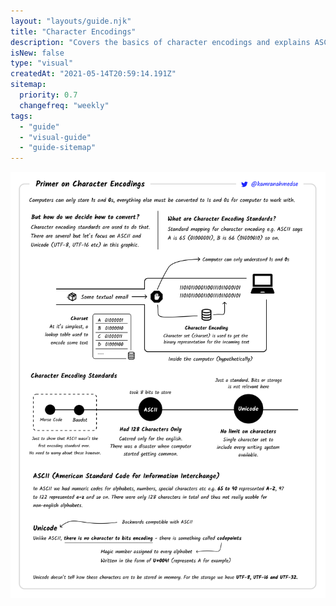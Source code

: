 ```yaml
---
layout: "layouts/guide.njk"
title: "Character Encodings"
description: "Covers the basics of character encodings and explains ASCII vs Unicode"
isNew: false
type: "visual"
createdAt: "2021-05-14T20:59:14.191Z"
sitemap:
  priority: 0.7
  changefreq: "weekly"
tags:
  - "guide"
  - "visual-guide"
  - "guide-sitemap"
---
```


[![](/assets/guides/character-encodings.png)](/assets/guides/character-encodings.png)

